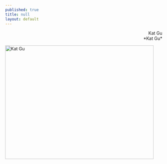 ```yaml
---
published: true
title: null
layout: default
---
```


<div style="text-align:right;valign:top">Kat Gu</div>
<div style="text-align:right;valign:top">*Kat Gu*</div>

<a href="https://fofnz.github.io/product1"><img src="https://i.imgur.com/hEgpars.jpg" title="Kat Gu" width="476" height="365" /></a>                                                                 
<br>



<br><br>

